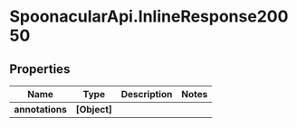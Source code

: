 # SpoonacularApi.InlineResponse20050

## Properties

Name | Type | Description | Notes
------------ | ------------- | ------------- | -------------
**annotations** | **[Object]** |  | 


